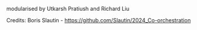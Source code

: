 
modularised by Utkarsh Pratiush and  Richard Liu

Credits: Boris Slautin - https://github.com/Slautin/2024_Co-orchestration
